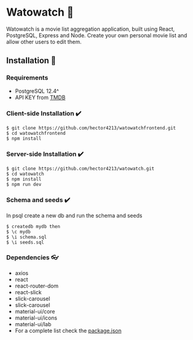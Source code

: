 # Watowatch :movie_camera:

Watowatch is a movie list aggregation application, built using React, PostgreSQL, Express and Node. Create your own personal movie list and allow other users to edit them.


## Installation :file_folder:

### Requirements 

   *  PostgreSQL 12.4^
   *  API KEY from [TMDB](https://developers.themoviedb.org/3)

### Client-side Installation :heavy_check_mark:

    $ git clone https://github.com/hector4213/watowatchfrontend.git
    $ cd watowatchfrontend
    $ npm install

### Server-side Installation :heavy_check_mark:

    $ git clone https://github.com/hector4213/watowatch.git
    $ cd watowatch
    $ npm install 
    $ npm run dev
    
### Schema and seeds :heavy_check_mark:
   In psql create a new db and run the schema and seeds
   
    $ createdb mydb then 
    $ \c mydb
    $ \i schema.sql
    $ \i seeds.sql
    
### Dependencies :eyeglasses:
   * axios             
   * react             
   * react-router-dom  
   * react-slick       
   * slick-carousel    
   * slick-carousel    
   * material-ui/core 
   * material-ui/icons
   * material-ui/lab  
   * For a complete list check the [package.json](https://github.com/hector4213/watowatch/blob/master/package.json)
